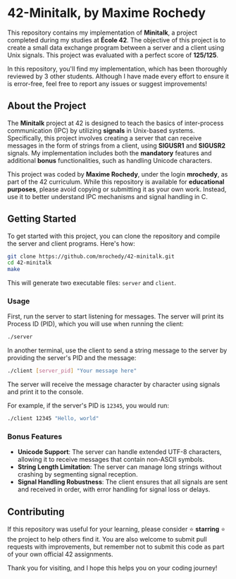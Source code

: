 # 42-Minitalk, by Maxime Rochedy

This repository contains my implementation of **Minitalk**, a project completed during my studies at **École 42**. The objective of this project is to create a small data exchange program between a server and a client using Unix signals. This project was evaluated with a perfect score of **125/125**.

In this repository, you'll find my implementation, which has been thoroughly reviewed by 3 other students. Although I have made every effort to ensure it is error-free, feel free to report any issues or suggest improvements!

## About the Project

The **Minitalk** project at 42 is designed to teach the basics of inter-process communication (IPC) by utilizing **signals** in Unix-based systems. Specifically, this project involves creating a server that can receive messages in the form of strings from a client, using **SIGUSR1** and **SIGUSR2** signals. My implementation includes both the **mandatory** features and additional **bonus** functionalities, such as handling Unicode characters.

This project was coded by **Maxime Rochedy**, under the login **mrochedy**, as part of the 42 curriculum. While this repository is available for **educational purposes**, please avoid copying or submitting it as your own work. Instead, use it to better understand IPC mechanisms and signal handling in C.

## Getting Started

To get started with this project, you can clone the repository and compile the server and client programs. Here's how:

```bash
git clone https://github.com/mrochedy/42-minitalk.git
cd 42-minitalk
make
```

This will generate two executable files: `server` and `client`.

### Usage

First, run the server to start listening for messages. The server will print its Process ID (PID), which you will use when running the client:

```bash
./server
```

In another terminal, use the client to send a string message to the server by providing the server's PID and the message:

```bash
./client [server_pid] "Your message here"
```

The server will receive the message character by character using signals and print it to the console.

For example, if the server's PID is `12345`, you would run:

```bash
./client 12345 "Hello, world"
```

### Bonus Features

- **Unicode Support**: The server can handle extended UTF-8 characters, allowing it to receive messages that contain non-ASCII symbols.
- **String Length Limitation**: The server can manage long strings without crashing by segmenting signal reception.
- **Signal Handling Robustness**: The client ensures that all signals are sent and received in order, with error handling for signal loss or delays.

## Contributing

If this repository was useful for your learning, please consider ⭐️ **starring** ⭐️ the project to help others find it. You are also welcome to submit pull requests with improvements, but remember not to submit this code as part of your own official 42 assignments.

Thank you for visiting, and I hope this helps you on your coding journey!
